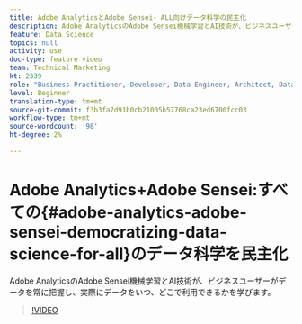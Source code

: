 ```yaml
---
title: Adobe AnalyticsとAdobe Sensei- ALL向けデータ科学の民主化
description: Adobe AnalyticsのAdobe Sensei機械学習とAI技術が、ビジネスユーザーがデータを常に把握し、実際にデータをいつ、どこで利用できるかを学びます。
feature: Data Science
topics: null
activity: use
doc-type: feature video
team: Technical Marketing
kt: 2339
role: "Business Practitioner, Developer, Data Engineer, Architect, Data Architect, Administrator, Leader"
level: Beginner
translation-type: tm+mt
source-git-commit: f3b3fa7d91b0cb21005b57768ca23ed6700fcc03
workflow-type: tm+mt
source-wordcount: '98'
ht-degree: 2%

---
```



# Adobe Analytics+Adobe Sensei:すべての{#adobe-analytics-adobe-sensei-democratizing-data-science-for-all}のデータ科学を民主化

Adobe AnalyticsのAdobe Sensei機械学習とAI技術が、ビジネスユーザーがデータを常に把握し、実際にデータをいつ、どこで利用できるかを学びます。

>[!VIDEO](https://video.tv.adobe.com/v/25838/?quality=12)
